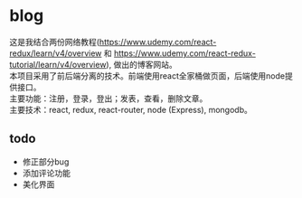 # blog
这是我结合两份网络教程(https://www.udemy.com/react-redux/learn/v4/overview 和 https://www.udemy.com/react-redux-tutorial/learn/v4/overview), 做出的博客网站。 <br/>
本项目采用了前后端分离的技术。前端使用react全家桶做页面，后端使用node提供接口。 <br/>
主要功能：注册，登录，登出；发表，查看，删除文章。 <br/>
主要技术：react, redux, react-router, node (Express), mongodb。

## todo
- 修正部分bug
- 添加评论功能
- 美化界面